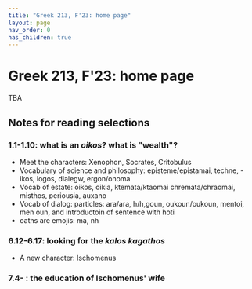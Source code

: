 ```yaml
---
title: "Greek 213, F'23: home page"
layout: page
nav_order: 0
has_children: true
---
```


# Greek 213, F'23: home page

TBA

## Notes for reading selections

### 1.1-1.10: what is an *oikos*? what is "wealth"?

- Meet the characters: Xenophon, Socrates, Critobulus
- Vocabulary of science and philosophy: episteme/epistamai, techne, -ikos, logos, dialegw, ergon/onoma
- Vocab of estate: oikos, oikia, ktemata/ktaomai chremata/chraomai, misthos, periousia, auxano
- Vocab of dialog: particles: ara/ara, h/h,goun, oukoun/oukoun, mentoi, men oun, and introductoin of sentence with hoti
- oaths are emojis: ma, nh


### 6.12-6.17: looking for the *kalos kagathos*

- A new character: Ischomenus


### 7.4- : the education of Ischomenus' wife